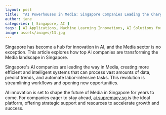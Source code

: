 ```yaml
---
layout: post
title:  "AI Powerhouses in Media: Singapore Companies Leading the Charge"
author: jane
categories: [ Singapore, AI ]
tags: [ AI Applications, Machine Learning Innovations, AI Solutions for Businesses, AI Growth, AI in Asia ]
image: assets/images/13.jpg
---
```


Singapore has become a hub for innovation in AI, and the Media sector is no exception. This article explores how top AI companies are transforming the Media landscape in Singapore.

Singapore's AI companies are leading the way in Media, creating more efficient and intelligent systems that can process vast amounts of data, predict trends, and automate labor-intensive tasks. This revolution is streamlining workflows and opening new opportunities.

AI innovation is set to shape the future of Media in Singapore for years to come. For companies eager to stay ahead, <a href="https://ai.supremacy.sg" target="_blank"> ai.supremacy.sg </a> is the ideal platform, offering strategic support and resources to accelerate growth and success.
